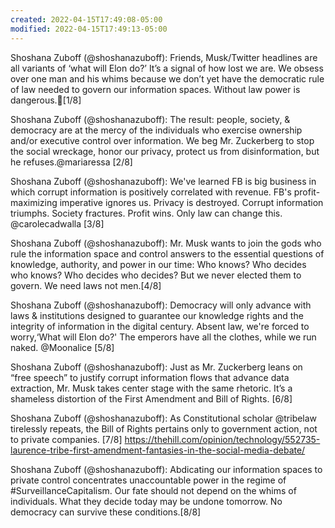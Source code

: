 ```yaml
---
created: 2022-04-15T17:49:08-05:00
modified: 2022-04-15T17:49:13-05:00
---
```


Shoshana Zuboff (@shoshanazuboff): Friends, Musk/Twitter headlines are all variants of ‘what will Elon do?’ It’s a signal of how lost we are. We obsess over one man and his whims because we don’t yet have the democratic rule of law needed to govern our information spaces. Without law power is dangerous.🧵[1/8]

Shoshana Zuboff (@shoshanazuboff): The result: people, society, & democracy are at the mercy of the individuals who exercise ownership and/or executive control over information. We beg Mr. Zuckerberg to stop the social wreckage, honor our privacy, protect us from disinformation, but he refuses.@mariaressa [2/8]

Shoshana Zuboff (@shoshanazuboff): We've learned FB is big business in which corrupt information is positively correlated with revenue. FB's profit-maximizing imperative ignores us. Privacy is destroyed. Corrupt information triumphs. Society fractures. Profit wins. Only law can change this. @carolecadwalla [3/8]

Shoshana Zuboff (@shoshanazuboff): Mr. Musk wants to join the gods who rule the information space and control answers to the essential questions of knowledge, authority, and power in our time: Who knows? Who decides who knows? Who decides who decides? But we never elected them to govern. We need laws not men.[4/8]

Shoshana Zuboff (@shoshanazuboff): Democracy will only advance with laws & institutions designed to guarantee our knowledge rights and the integrity of information in the digital century. Absent law, we're forced to worry,‘What will Elon do?' The emperors have all the clothes, while we run naked. @Moonalice [5/8]

Shoshana Zuboff (@shoshanazuboff): Just as Mr. Zuckerberg leans on “free speech” to justify corrupt information flows that advance data extraction, Mr. Musk takes center stage with the same rhetoric. It’s a shameless distortion of the First Amendment and Bill of Rights. [6/8]

Shoshana Zuboff (@shoshanazuboff): As Constitutional scholar @tribelaw tirelessly repeats, the Bill of Rights pertains only to government action, not to private companies. [7/8]
https://thehill.com/opinion/technology/552735-laurence-tribe-first-amendment-fantasies-in-the-social-media-debate/

Shoshana Zuboff (@shoshanazuboff): Abdicating our information spaces to private control concentrates unaccountable power in the regime of #SurveillanceCapitalism. Our fate should not depend on the whims of individuals. What they decide today may be undone tomorrow. No democracy can survive these conditions.[8/8]
